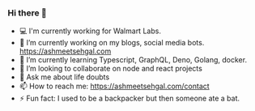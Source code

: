 ### Hi there 👋

<!--
**ashmeetsehgal/ashmeetsehgal** is a ✨ _special_ ✨ repository because its `README.md` (this file) appears on your GitHub profile.
-->

- 💻 I'm currently working for Walmart Labs.
- 🔭 I’m currently working on my blogs, social media bots. https://ashmeetsehgal.com
- 🌱 I’m currently learning Typescript, GraphQL, Deno, Golang, docker. 
- 👯 I’m looking to collaborate on node and react projects
- 💬 Ask me about life doubts
- 📫 How to reach me: https://ashmeetsehgal.com/contact
- ⚡ Fun fact: I used to be a backpacker but then someone ate a bat. 

